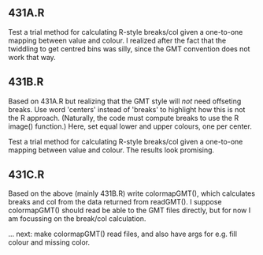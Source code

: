 ## 431A.R

Test a trial method for calculating R-style breaks/col given a one-to-one
mapping between value and colour.  I realized after the fact that the twiddling
to get centred bins was silly, since the GMT convention does not work that way.


## 431B.R

Based on 431A.R but realizing that the GMT style will *not* need offseting
breaks.  Use word 'centers' instead of 'breaks' to highlight how this is not
the R approach.  (Naturally, the code must compute breaks to use the R image()
function.) Here, set equal lower and upper colours, one per center.

Test a trial method for calculating R-style breaks/col given a one-to-one
mapping between value and colour.  The results look promising.

## 431C.R

Based on the above (mainly 431B.R) write colormapGMT(), which calculates breaks
and col from the data returned from readGMT().  I suppose colormapGMT() should
read be able to the GMT files directly, but for now I am focussing on the
break/col calculation.

... next: make colormapGMT() read files, and also have args for e.g. fill
colour and missing color. 

